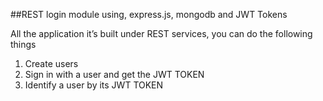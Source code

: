 ##REST login module using, express.js, mongodb and JWT Tokens

All the application it’s built under REST services, you can do the following things

1. Create users
2. Sign in with a user and get the JWT TOKEN
3. Identify a user by its JWT TOKEN








